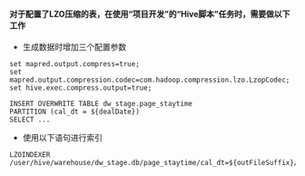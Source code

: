 #### 对于配置了LZO压缩的表，在使用“项目开发”的“Hive脚本”任务时，需要做以下工作   

* 生成数据时增加三个配置参数  

``` 
set mapred.output.compress=true;
set mapred.output.compression.codec=com.hadoop.compression.lzo.LzopCodec;
set hive.exec.compress.output=true;

INSERT OVERWRITE TABLE dw_stage.page_staytime
PARTITION (cal_dt = ${dealDate})
SELECT ...
``` 

* 使用以下语句进行索引 

``` 
LZOINDEXER
/user/hive/warehouse/dw_stage.db/page_staytime/cal_dt=${outFileSuffix}/; 
```

